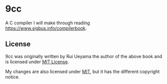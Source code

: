 9cc
===

A C compiler I will make through reading https://www.sigbus.info/compilerbook.

## License

9cc was originally written by Rui Ueyama the author of the above book and is licensed under [MIT License](./LICENSE.chibicc).

My changes are also licensed under [MIT](./LICENSE), but it has the different copyright notice.
